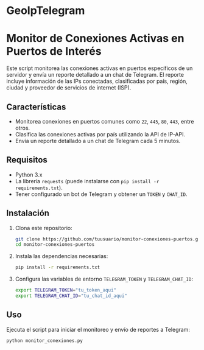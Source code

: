 # GeoIpTelegram

# Monitor de Conexiones Activas en Puertos de Interés

Este script monitorea las conexiones activas en puertos específicos de un servidor y envía un reporte detallado a un chat de Telegram. El reporte incluye información de las IPs conectadas, clasificadas por país, región, ciudad y proveedor de servicios de internet (ISP).

## Características

- Monitorea conexiones en puertos comunes como `22`, `445`, `80`, `443`, entre otros.
- Clasifica las conexiones activas por país utilizando la API de IP-API.
- Envía un reporte detallado a un chat de Telegram cada 5 minutos.

## Requisitos

- Python 3.x
- La librería `requests` (puede instalarse con `pip install -r requirements.txt`).
- Tener configurado un bot de Telegram y obtener un `TOKEN` y `CHAT_ID`.

## Instalación

1. Clona este repositorio:
    ```bash
    git clone https://github.com/tuusuario/monitor-conexiones-puertos.git
    cd monitor-conexiones-puertos
    ```

2. Instala las dependencias necesarias:
    ```bash
    pip install -r requirements.txt
    ```

3. Configura las variables de entorno `TELEGRAM_TOKEN` y `TELEGRAM_CHAT_ID`:
    ```bash
    export TELEGRAM_TOKEN="tu_token_aqui"
    export TELEGRAM_CHAT_ID="tu_chat_id_aqui"
    ```

## Uso

Ejecuta el script para iniciar el monitoreo y envío de reportes a Telegram:

```bash
python monitor_conexiones.py

